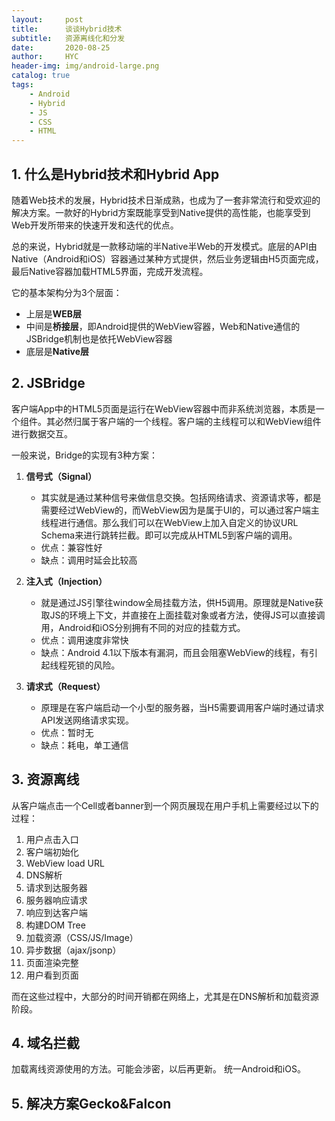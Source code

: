 ```yaml
---
layout:     post
title:      谈谈Hybrid技术
subtitle:   资源离线化和分发
date:       2020-08-25
author:     HYC
header-img: img/android-large.png
catalog: true
tags:
    - Android
    - Hybrid
    - JS
    - CSS
    - HTML
---
```


## 1. 什么是Hybrid技术和Hybrid App
随着Web技术的发展，Hybrid技术日渐成熟，也成为了一套非常流行和受欢迎的解决方案。一款好的Hybrid方案既能享受到Native提供的高性能，也能享受到Web开发所带来的快速开发和迭代的优点。

总的来说，Hybrid就是一款移动端的半Native半Web的开发模式。底层的API由Native（Android和iOS）容器通过某种方式提供，然后业务逻辑由H5页面完成，最后Native容器加载HTML5界面，完成开发流程。

它的基本架构分为3个层面：
- 上层是**WEB层**
- 中间是**桥接层**，即Android提供的WebView容器，Web和Native通信的JSBridge机制也是依托WebView容器
- 底层是**Native层**

## 2. JSBridge
客户端App中的HTML5页面是运行在WebView容器中而非系统浏览器，本质是一个组件。其必然归属于客户端的一个线程。客户端的主线程可以和WebView组件进行数据交互。

一般来说，Bridge的实现有3种方案：
1. **信号式（Signal）**
    - 其实就是通过某种信号来做信息交换。包括网络请求、资源请求等，都是需要经过WebView的，而WebView因为是属于UI的，可以通过客户端主线程进行通信。那么我们可以在WebView上加入自定义的协议URL Schema来进行跳转拦截。即可以完成从HTML5到客户端的调用。
    - 优点：兼容性好
    - 缺点：调用时延会比较高


2. **注入式（Injection）**
    - 就是通过JS引擎往window全局挂载方法，供H5调用。原理就是Native获取JS的环境上下文，并直接在上面挂载对象或者方法，使得JS可以直接调用，Android和iOS分别拥有不同的对应的挂载方式。
    - 优点：调用速度非常快
    - 缺点：Android 4.1以下版本有漏洞，而且会阻塞WebView的线程，有引起线程死锁的风险。


3. **请求式（Request）**
    - 原理是在客户端启动一个小型的服务器，当H5需要调用客户端时通过请求API发送网络请求实现。
    - 优点：暂时无
    - 缺点：耗电，单工通信


## 3. 资源离线
从客户端点击一个Cell或者banner到一个网页展现在用户手机上需要经过以下的过程：

1. 用户点击入口
2. 客户端初始化
3. WebView load URL
4. DNS解析
5. 请求到达服务器
6. 服务器响应请求
7. 响应到达客户端
8. 构建DOM Tree
9. 加载资源（CSS/JS/Image）
10. 异步数据（ajax/jsonp）
11. 页面渲染完整
12. 用户看到页面

而在这些过程中，大部分的时间开销都在网络上，尤其是在DNS解析和加载资源阶段。

## 4. 域名拦截
加载离线资源使用的方法。可能会涉密，以后再更新。
统一Android和iOS。

## 5. 解决方案Gecko&Falcon
